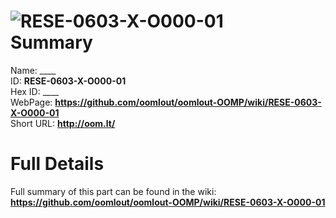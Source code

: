 
![RESE-0603-X-O000-01](https://github.com/oomlout/oomlout-OOMP/blob/master/parts/RESE-0603-X-O000-01/RESE-0603-X-O000-01_420.jpg)   
Summary
=================
  
Name: ____    
ID: __RESE-0603-X-O000-01__   
Hex ID: ____   
WebPage: __https://github.com/oomlout/oomlout-OOMP/wiki/RESE-0603-X-O000-01__   
Short URL: __http://oom.lt/__   

Full Details
==========================
Full summary of this part can be found in the wiki:   
__https://github.com/oomlout/oomlout-OOMP/wiki/RESE-0603-X-O000-01__    

